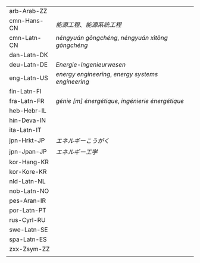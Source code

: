 | | |
|-|-|
| arb-Arab-ZZ |  |
| cmn-Hans-CN | _能源工程_、_能源系统工程_ |
| cmn-Latn-CN | _néngyuán gōngchéng_, _néngyuán xìtǒng gōngchéng_ |
| dan-Latn-DK |  |
| deu-Latn-DE | _Energie-Ingenieurwesen_ |
| eng-Latn-US | _energy engineering_, _energy systems engineering_ |
| fin-Latn-FI |  |
| fra-Latn-FR | _génie [m] énergétique_, _ingénierie énergétique_ |
| heb-Hebr-IL |  |
| hin-Deva-IN |  |
| ita-Latn-IT |  |
| jpn-Hrkt-JP | _エネルギーこうがく_ |
| jpn-Jpan-JP | _エネルギー工学_ |
| kor-Hang-KR |  |
| kor-Kore-KR |  |
| nld-Latn-NL |  |
| nob-Latn-NO |  |
| pes-Aran-IR |  |
| por-Latn-PT |  |
| rus-Cyrl-RU |  |
| swe-Latn-SE |  |
| spa-Latn-ES |  |
| zxx-Zsym-ZZ |  |
|  |  |
